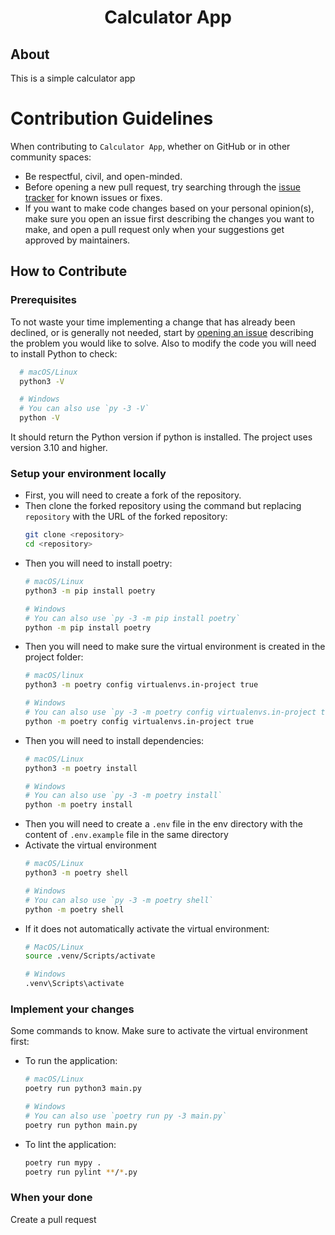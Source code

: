 <div align="center">

# Calculator App

</div>

## About
This is a simple calculator app

# Contribution Guidelines

When contributing to `Calculator App`, whether on GitHub or in other community spaces:

- Be respectful, civil, and open-minded.
- Before opening a new pull request, try searching through the [issue tracker](https://github.com/IBK2024/calculator-app/issues) for known issues or fixes.
- If you want to make code changes based on your personal opinion(s), make sure you open an issue first describing the changes you want to make, and open a pull request only when your suggestions get approved by maintainers.

## How to Contribute

### Prerequisites

To not waste your time implementing a change that has already been declined, or is generally not needed, start by [opening an issue](https://github.com/IBK2024/calculator-app/issues/new/choose) describing the problem you would like to solve.
Also to modify the code you will need to install Python to check:
```bash
  # macOS/Linux
  python3 -V

  # Windows
  # You can also use `py -3 -V`
  python -V
```
It should return the Python version if python is installed. The project uses version 3.10 and higher.

### Setup your environment locally
- First, you will need to create a fork of the repository.
- Then clone the forked repository using the command but replacing `repository` with the URL of the forked repository:
  ```bash
  git clone <repository>
  cd <repository>
  ```
- Then you will need to install poetry:
  ```bash
  # macOS/Linux
  python3 -m pip install poetry

  # Windows
  # You can also use `py -3 -m pip install poetry`
  python -m pip install poetry
  ```
- Then you will need to make sure the virtual environment is created in the project folder:
  ```bash
  # macOS/linux
  python3 -m poetry config virtualenvs.in-project true

  # Windows
  # You can also use `py -3 -m poetry config virtualenvs.in-project true`
  python -m poetry config virtualenvs.in-project true 
  ```
- Then you will need to install dependencies:
  ```bash
  # macOS/Linux
  python3 -m poetry install

  # Windows
  # You can also use `py -3 -m poetry install`
  python -m poetry install 
  ```
- Then you will need to create a `.env` file in the env directory with the content of `.env.example` file in the same directory
- Activate the virtual environment
  ```bash
  # macOS/Linux
  python3 -m poetry shell

  # Windows
  # You can also use `py -3 -m poetry shell`
  python -m poetry shell
  ```
- If it does not automatically activate the virtual environment:
  ```bash
  # MacOS/Linux
  source .venv/Scripts/activate

  # Windows
  .venv\Scripts\activate
  ```

### Implement your changes
Some commands to know. Make sure to activate the virtual environment first:
- To run the application:
  ```bash
  # macOS/Linux
  poetry run python3 main.py

  # Windows
  # You can also use `poetry run py -3 main.py`
  poetry run python main.py
  ```
- To lint the application:
  ```bash
  poetry run mypy .
  poetry run pylint **/*.py
  ```

### When your done
Create a pull request